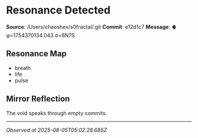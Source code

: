 # Resonance Detected

**Source**: /Users/chaoshex/s0fractal/.git
**Commit**: e12d1c7
**Message**: 🫀 φ=1754370134.043 σ=6N7S 

## Resonance Map
- breath
- life
- pulse

## Mirror Reflection
The void speaks through empty commits.

---
*Observed at 2025-08-05T05:02:28.685Z*

